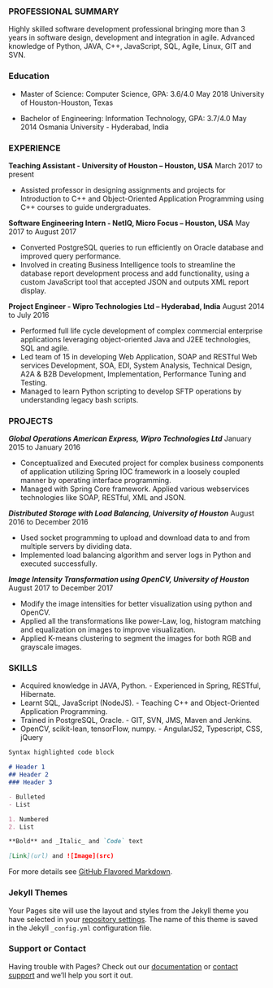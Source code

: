 ### PROFESSIONAL SUMMARY

Highly skilled software development professional bringing more than 3 years in software design, development and integration in agile. Advanced knowledge of Python, JAVA, C++, JavaScript, SQL, Agile, Linux, GIT and SVN.

### Education

- Master of Science: Computer Science, GPA: 3.6/4.0                                                 May 2018
University of Houston-Houston, Texas

- Bachelor of Engineering: Information Technology, GPA: 3.7/4.0                                     May 2014
Osmania University - Hyderabad, India

### EXPERIENCE

**Teaching Assistant - University of Houston – Houston, USA**                                     March 2017 to present
- Assisted professor in designing assignments and projects for Introduction to C++ and Object-Oriented Application Programming using C++ courses to guide undergraduates.

**Software Engineering Intern - NetIQ, Micro Focus – Houston, USA**                               May 2017 to August 2017
- Converted PostgreSQL queries to run efficiently on Oracle database and improved query performance.
- Involved in creating Business Intelligence tools to streamline the database report development process and add functionality, using a custom JavaScript tool that accepted JSON and outputs XML report display.

**Project Engineer - Wipro Technologies Ltd – Hyderabad, India**                                  August 2014 to July 2016
- Performed full life cycle development of complex commercial enterprise applications leveraging object-oriented Java and
J2EE technologies, SQL and agile.
- Led team of 15 in developing Web Application, SOAP and RESTful Web services Development, SOA, EDI, System Analysis, Technical Design, A2A & B2B Development, Implementation, Performance Tuning and Testing.
- Managed to learn Python scripting to develop SFTP operations by understanding legacy bash scripts.


### PROJECTS

***Global Operations American Express, Wipro Technologies Ltd***                                  January 2015 to January 2016
- Conceptualized and Executed project for complex business components of application utilizing Spring IOC framework in a
loosely coupled manner by operating interface programming.
- Managed with Spring Core framework. Applied various webservices technologies like SOAP, RESTful, XML and JSON.

***Distributed Storage with Load Balancing, University of Houston***                              August 2016 to December 2016
- Used socket programming to upload and download data to and from multiple servers by dividing data.
- Implemented load balancing algorithm and server logs in Python and executed successfully.

***Image Intensity Transformation using OpenCV, University of Houston***                          August 2017 to December 2017
- Modify the image intensities for better visualization using python and OpenCV.
- Applied all the transformations like power-Law, log, histogram matching and equalization on images to improve
visualization.
- Applied K-means clustering to segment the images for both RGB and grayscale images.

### SKILLS
- Acquired knowledge in JAVA, Python.                                    - Experienced in Spring, RESTful, Hibernate.
- Learnt SQL, JavaScript (NodeJS).                                       - Teaching C++ and Object-Oriented Application Programming.
- Trained in PostgreSQL, Oracle.                                         - GIT, SVN, JMS, Maven and Jenkins.
- OpenCV, scikit-lean, tensorFlow, numpy.                                - AngularJS2, Typescript, CSS, jQuery


```markdown
Syntax highlighted code block

# Header 1
## Header 2
### Header 3

- Bulleted
- List

1. Numbered
2. List

**Bold** and _Italic_ and `Code` text

[Link](url) and ![Image](src)
```

For more details see [GitHub Flavored Markdown](https://guides.github.com/features/mastering-markdown/).

### Jekyll Themes

Your Pages site will use the layout and styles from the Jekyll theme you have selected in your [repository settings](https://github.com/kiranburra92/kiranburra92.github.io/settings). The name of this theme is saved in the Jekyll `_config.yml` configuration file.

### Support or Contact

Having trouble with Pages? Check out our [documentation](https://help.github.com/categories/github-pages-basics/) or [contact support](https://github.com/contact) and we’ll help you sort it out.
